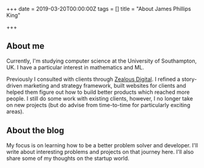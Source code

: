 +++
date = 2019-03-20T00:00:00Z
tags = []
title = "About James Phillips King"

+++
## About me

Currently, I'm studying computer science at the University of Southampton, UK. I have a particular interest in mathematics and ML.

Previously I consulted with clients through  [Zealous Digital](https://www.zealous.digital).  I refined a story-driven marketing and strategy framework, built websites for clients and helped them figure out how to build better products which reached more people. I still do some work with existing clients, however, I no longer take on new projects (but do advise from time-to-time for particularly exciting areas).

## About the blog

My focus is on learning how to be a better problem solver and developer. I'll write about interesting problems and projects on that journey here. I'll also share some of my thoughts on the startup world.
